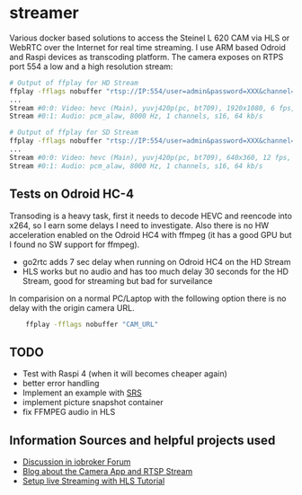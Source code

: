 # streamer
Various docker based solutions to access the Steinel L 620 CAM via HLS or WebRTC over the Internet for real time streaming. I use ARM based Odroid and Raspi devices as transcoding platform. The camera exposes on RTPS port 554 a low and a high resolution stream:
```bash
# Output of ffplay for HD Stream
ffplay -fflags nobuffer "rtsp://IP:554/user=admin&password=XXX&channel=1&stream=0.sdp?real_stream--rtp-caching=500"
...
Stream #0:0: Video: hevc (Main), yuvj420p(pc, bt709), 1920x1080, 6 fps, 6 tbr, 90k tbn
Stream #0:1: Audio: pcm_alaw, 8000 Hz, 1 channels, s16, 64 kb/s

# Output of ffplay for SD Stream
ffplay -fflags nobuffer "rtsp://IP:554/user=admin&password=XXX&channel=1&stream=1.sdp?real_stream--rtp-caching=500"
...
Stream #0:0: Video: hevc (Main), yuvj420p(pc, bt709), 640x360, 12 fps, 12 tbr, 90k tbn
Stream #0:1: Audio: pcm_alaw, 8000 Hz, 1 channels, s16, 64 kb/s
```

## Tests on Odroid HC-4
Transoding is a heavy task, first it needs to decode HEVC and reencode into x264, so I earn some delays I need to investigate. Also there is no HW acceleration enabled on the Odroid HC4 with ffmpeg (it has a good GPU but I found no SW support for ffmpeg).

- go2rtc adds 7 sec delay when running on Odroid HC4 on the HD Stream
- HLS works but no audio and has too much delay 30 seconds for the HD Stream, good for streaming but bad for surveilance

In comparision on a normal PC/Laptop with the following option there is no delay with the origin camera URL.
```bash
    ffplay -fflags nobuffer "CAM_URL"
```
## TODO
- Test with Raspi 4 (when it will becomes cheaper again)
- better error handling
- Implement an example with [SRS](https://ossrs.io/lts/en-us/)
- implement picture snapshot container
- fix FFMPEG audio in HLS 

## Information Sources and helpful projects used
* [Discussion in iobroker Forum][def]
* [Blog about the Camera App and RTSP Stream][def2]
* [Setup live Streaming with HLS Tutorial][def3]

[def]: https://forum.iobroker.net/topic/17480/steinel-l600-cam/124
[def2]: https://www.funkyhome.de/anleitung/steinel_cam_light_installation_anleitung_d/
[def3]: https://docs.peer5.com/guides/setting-up-hls-live-streaming-server-using-nginx/